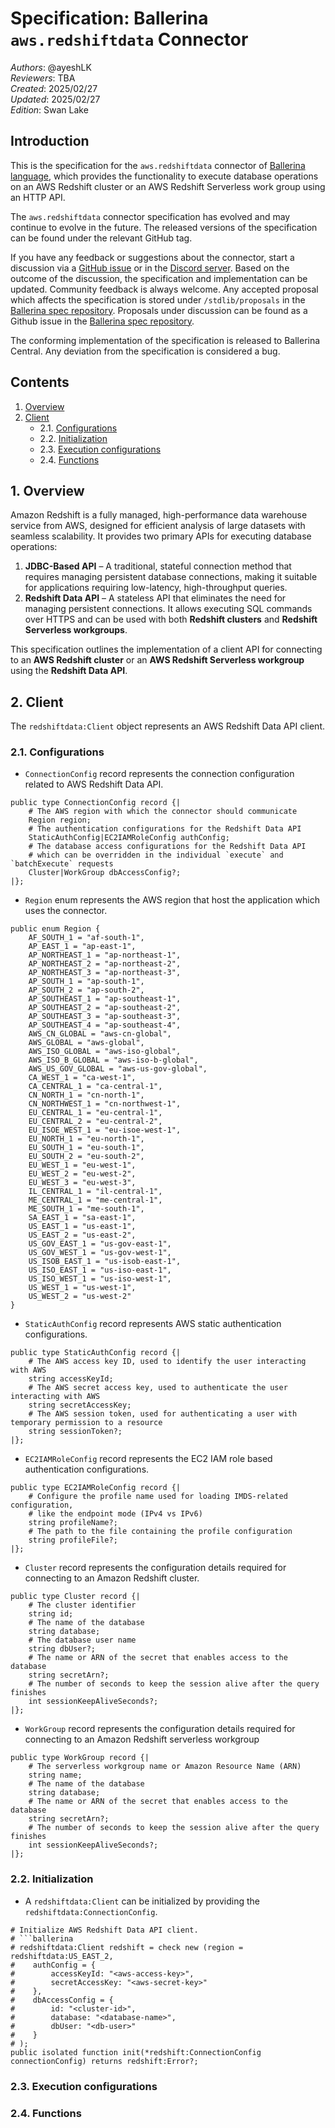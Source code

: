 # Specification: Ballerina `aws.redshiftdata` Connector

_Authors_: @ayeshLK \
_Reviewers_: TBA \
_Created_: 2025/02/27 \
_Updated_: 2025/02/27 \
_Edition_: Swan Lake 

## Introduction

This is the specification for the `aws.redshiftdata` connector of [Ballerina language](https://ballerina.io/), which provides the 
functionality to execute database operations on an AWS Redshift cluster or an AWS Redshift Serverless work group using an HTTP API.

The `aws.redshiftdata` connector specification has evolved and may continue to evolve in the future. The released versions of the 
specification can be found under the relevant GitHub tag.

If you have any feedback or suggestions about the connector, start a discussion via a [GitHub issue](https://github.com/ballerina-platform/ballerina-standard-library/issues) 
or in the [Discord server](https://discord.gg/ballerinalang). Based on the outcome of the discussion, the specification and implementation can be updated. Community feedback 
is always welcome. Any accepted proposal which affects the specification is stored under `/stdlib/proposals` in the [Ballerina spec repository](https://github.com/ballerina-platform/ballerina-spec). 
Proposals under discussion can be found as a Github issue in the [Ballerina spec repository](https://github.com/ballerina-platform/ballerina-spec).

The conforming implementation of the specification is released to Ballerina Central. Any deviation from the specification is considered a bug.

## Contents

1. [Overview](#1-overview)
2. [Client](#1-client)
    * 2.1. [Configurations](#21-configurations)
    * 2.2. [Initialization](#22-initialization)
    * 2.3. [Execution configurations](#23-execution-configurations)
    * 2.4. [Functions](#24-functions)

## 1. Overview

Amazon Redshift is a fully managed, high-performance data warehouse service from AWS, designed for efficient analysis of large datasets with seamless scalability. It provides two primary APIs for executing database operations:  

1. **JDBC-Based API** – A traditional, stateful connection method that requires managing persistent database connections, making it suitable for applications requiring low-latency, high-throughput queries.  
2. **Redshift Data API** – A  stateless API that eliminates the need for managing persistent connections. It allows executing SQL commands over HTTPS and can be used with both **Redshift clusters** and **Redshift Serverless workgroups**.  

This specification outlines the implementation of a client API for connecting to an **AWS Redshift cluster** or an **AWS Redshift Serverless workgroup** using the **Redshift Data API**.

## 2. Client

The `redshiftdata:Client` object represents an AWS Redshift Data API client.

### 2.1. Configurations

- `ConnectionConfig` record represents the connection configuration related to AWS Redshift Data API.

```ballerina
public type ConnectionConfig record {|
    # The AWS region with which the connector should communicate
    Region region;
    # The authentication configurations for the Redshift Data API
    StaticAuthConfig|EC2IAMRoleConfig authConfig;
    # The database access configurations for the Redshift Data API 
    # which can be overridden in the individual `execute` and `batchExecute` requests
    Cluster|WorkGroup dbAccessConfig?;
|};
```

- `Region` enum represents the AWS region that host the application which uses the connector.

```ballerina
public enum Region {
    AF_SOUTH_1 = "af-south-1",
    AP_EAST_1 = "ap-east-1",
    AP_NORTHEAST_1 = "ap-northeast-1",
    AP_NORTHEAST_2 = "ap-northeast-2",
    AP_NORTHEAST_3 = "ap-northeast-3",
    AP_SOUTH_1 = "ap-south-1",
    AP_SOUTH_2 = "ap-south-2",
    AP_SOUTHEAST_1 = "ap-southeast-1",
    AP_SOUTHEAST_2 = "ap-southeast-2",
    AP_SOUTHEAST_3 = "ap-southeast-3",
    AP_SOUTHEAST_4 = "ap-southeast-4",
    AWS_CN_GLOBAL = "aws-cn-global",
    AWS_GLOBAL = "aws-global",
    AWS_ISO_GLOBAL = "aws-iso-global",
    AWS_ISO_B_GLOBAL = "aws-iso-b-global",
    AWS_US_GOV_GLOBAL = "aws-us-gov-global",
    CA_WEST_1 = "ca-west-1",
    CA_CENTRAL_1 = "ca-central-1",
    CN_NORTH_1 = "cn-north-1",
    CN_NORTHWEST_1 = "cn-northwest-1",
    EU_CENTRAL_1 = "eu-central-1",
    EU_CENTRAL_2 = "eu-central-2",
    EU_ISOE_WEST_1 = "eu-isoe-west-1",
    EU_NORTH_1 = "eu-north-1",
    EU_SOUTH_1 = "eu-south-1",
    EU_SOUTH_2 = "eu-south-2",
    EU_WEST_1 = "eu-west-1",
    EU_WEST_2 = "eu-west-2",
    EU_WEST_3 = "eu-west-3",
    IL_CENTRAL_1 = "il-central-1",
    ME_CENTRAL_1 = "me-central-1",
    ME_SOUTH_1 = "me-south-1",
    SA_EAST_1 = "sa-east-1",
    US_EAST_1 = "us-east-1",
    US_EAST_2 = "us-east-2",
    US_GOV_EAST_1 = "us-gov-east-1",
    US_GOV_WEST_1 = "us-gov-west-1",
    US_ISOB_EAST_1 = "us-isob-east-1",
    US_ISO_EAST_1 = "us-iso-east-1",
    US_ISO_WEST_1 = "us-iso-west-1",
    US_WEST_1 = "us-west-1",
    US_WEST_2 = "us-west-2"
}
```

- `StaticAuthConfig` record represents AWS static authentication configurations.  

```ballerina
public type StaticAuthConfig record {|
    # The AWS access key ID, used to identify the user interacting with AWS
    string accessKeyId;
    # The AWS secret access key, used to authenticate the user interacting with AWS
    string secretAccessKey;
    # The AWS session token, used for authenticating a user with temporary permission to a resource
    string sessionToken?;
|};
```

- `EC2IAMRoleConfig` record represents the EC2 IAM role based authentication configurations.

```ballerina
public type EC2IAMRoleConfig record {|
    # Configure the profile name used for loading IMDS-related configuration,
    # like the endpoint mode (IPv4 vs IPv6)
    string profileName?;
    # The path to the file containing the profile configuration
    string profileFile?;
|};
```

- `Cluster` record represents the configuration details required for connecting to an Amazon Redshift cluster.

```ballerina
public type Cluster record {|
    # The cluster identifier 
    string id;
    # The name of the database
    string database;
    # The database user name
    string dbUser?;
    # The name or ARN of the secret that enables access to the database
    string secretArn?;
    # The number of seconds to keep the session alive after the query finishes
    int sessionKeepAliveSeconds?;
|};
```

- `WorkGroup` record represents the configuration details required for connecting to an Amazon Redshift serverless workgroup

```ballerina
public type WorkGroup record {|
    # The serverless workgroup name or Amazon Resource Name (ARN)
    string name;
    # The name of the database
    string database;
    # The name or ARN of the secret that enables access to the database
    string secretArn?;
    # The number of seconds to keep the session alive after the query finishes
    int sessionKeepAliveSeconds?;
|};
```

### 2.2. Initialization

- A `redshiftdata:Client` can be initialized by providing the `redshiftdata:ConnectionConfig`.

```ballerina
# Initialize AWS Redshift Data API client.
# ```ballerina
# redshiftdata:Client redshift = check new (region = redshiftdata:US_EAST_2,
#    authConfig = {
#        accessKeyId: "<aws-access-key>",
#        secretAccessKey: "<aws-secret-key>"
#    },
#    dbAccessConfig = {
#        id: "<cluster-id>",
#        database: "<database-name>",
#        dbUser: "<db-user>"
#    }
# );
public isolated function init(*redshift:ConnectionConfig connectionConfig) returns redshift:Error?;
```

### 2.3. Execution configurations

### 2.4. Functions